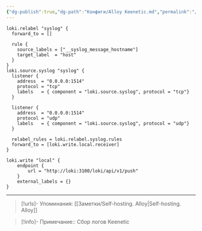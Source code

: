 ```yaml
---
{"dg-publish":true,"dg-path":"Конфиги/Alloy Keenetic.md","permalink":"/konfigi/alloy-keenetic/","tags":[""],"updated":"2024-10-09T01:18:52+03:00"}
---
```



```shell
loki.relabel "syslog" {
  forward_to = []

  rule {
    source_labels = ["__syslog_message_hostname"]
    target_label  = "host"
  }
}
loki.source.syslog "syslog" {
  listener {
    address  = "0.0.0.0:1514"
    protocol = "tcp"
    labels   = { component = "loki.source.syslog", protocol = "tcp"}
  }

  listener {
    address  = "0.0.0.0:1514"
    protocol = "udp"
    labels   = { component = "loki.source.syslog", protocol = "udp"}  
  }

  relabel_rules = loki.relabel.syslog.rules
  forward_to = [loki.write.local.receiver]
}

loki.write "local" {
    endpoint {
        url = "http://loki:3100/loki/api/v1/push"
    }
    external_labels = {}
}
```

---
> [!urls]- Упоминания:
> [[Заметки/Self-hosting. Alloy\|Self-hosting. Alloy]]

> [!info]-
> Примечание::  Сбор логов Keenetic
